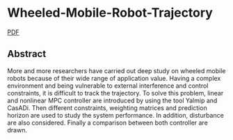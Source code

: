 # Wheeled-Mobile-Robot-Trajectory

[PDF]()

## Abstract

More and more researchers have carried out deep study on wheeled mobile robots because of their wide range of application value. Having a complex environment and being vulnerable to external interference and control constraints, it is difficult to track the trajectory. To solve this problem, linear
and nonlinear MPC controller are introduced by using the tool Yalmip and CasADi. Then different constraints, weighting matrices and prediction horizon are used to study the system performance. In addition, disturbance are also considered. Finally a comparison between both controller are drawn.

